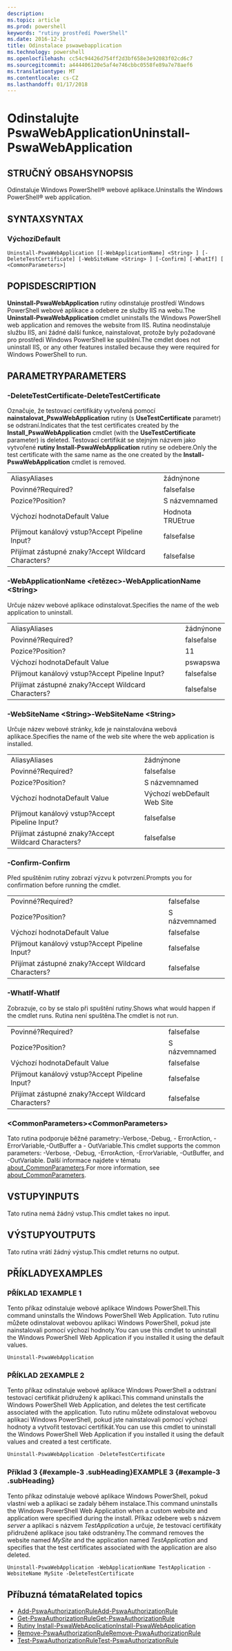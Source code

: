 ```yaml
---
description: 
ms.topic: article
ms.prod: powershell
keywords: "rutiny prostředí PowerShell"
ms.date: 2016-12-12
title: Odinstalace pswawebapplication
ms.technology: powershell
ms.openlocfilehash: cc54c94426d754ff2d3bf658e3e92083f02cd6c7
ms.sourcegitcommit: a444406120e5af4e746cbbc0558fe89a7e78aef6
ms.translationtype: MT
ms.contentlocale: cs-CZ
ms.lasthandoff: 01/17/2018
---
```

# <a name="uninstall-pswawebapplication"></a><span data-ttu-id="30290-103">Odinstalujte PswaWebApplication</span><span class="sxs-lookup"><span data-stu-id="30290-103">Uninstall-PswaWebApplication</span></span>

## <a name="synopsis"></a><span data-ttu-id="30290-104">STRUČNÝ OBSAH</span><span class="sxs-lookup"><span data-stu-id="30290-104">SYNOPSIS</span></span>

<span data-ttu-id="30290-105">Odinstaluje Windows PowerShell® webové aplikace.</span><span class="sxs-lookup"><span data-stu-id="30290-105">Uninstalls the Windows PowerShell® web application.</span></span>

## <a name="syntax"></a><span data-ttu-id="30290-106">SYNTAX</span><span class="sxs-lookup"><span data-stu-id="30290-106">SYNTAX</span></span>

### <a name="default"></a><span data-ttu-id="30290-107">Výchozí</span><span class="sxs-lookup"><span data-stu-id="30290-107">Default</span></span>
```
Uninstall-PswaWebApplication [[-WebApplicationName] <String> ] [-DeleteTestCertificate] [-WebSiteName <String> ] [-Confirm] [-WhatIf] [ <CommonParameters>]
```

## <a name="description"></a><span data-ttu-id="30290-108">POPIS</span><span class="sxs-lookup"><span data-stu-id="30290-108">DESCRIPTION</span></span>

<span data-ttu-id="30290-109">**Uninstall-PswaWebApplication** rutiny odinstaluje prostředí Windows PowerShell webové aplikace a odebere ze služby IIS na webu.</span><span class="sxs-lookup"><span data-stu-id="30290-109">The **Uninstall-PswaWebApplication** cmdlet uninstalls the Windows PowerShell web application and removes the website from IIS.</span></span> <span data-ttu-id="30290-110">Rutina neodinstaluje službu IIS, ani žádné další funkce, nainstalovat, protože byly požadované pro prostředí Windows PowerShell ke spuštění.</span><span class="sxs-lookup"><span data-stu-id="30290-110">The cmdlet does not uninstall IIS, or any other features installed because they were required for Windows PowerShell to run.</span></span>

## <a name="parameters"></a><span data-ttu-id="30290-111">PARAMETRY</span><span class="sxs-lookup"><span data-stu-id="30290-111">PARAMETERS</span></span>

### <a name="-deletetestcertificate"></a><span data-ttu-id="30290-112">-DeleteTestCertificate</span><span class="sxs-lookup"><span data-stu-id="30290-112">-DeleteTestCertificate</span></span>

<span data-ttu-id="30290-113">Označuje, že testovací certifikáty vytvořená pomocí **nainstalovat\_PswaWebApplication** rutiny (s **UseTestCertificate** parametr) se odstraní.</span><span class="sxs-lookup"><span data-stu-id="30290-113">Indicates that the test certificates created by the **Install\_PswaWebApplication** cmdlet (with the **UseTestCertificate** parameter) is deleted.</span></span>
<span data-ttu-id="30290-114">Testovací certifikát se stejným názvem jako vytvořené **rutiny Install-PswaWebApplication** rutiny se odebere.</span><span class="sxs-lookup"><span data-stu-id="30290-114">Only the test certificate with the same name as the one created by the **Install-PswaWebApplication** cmdlet is removed.</span></span>

|||  
|-|-|
| <span data-ttu-id="30290-115">Aliasy</span><span class="sxs-lookup"><span data-stu-id="30290-115">Aliases</span></span>                              | <span data-ttu-id="30290-116">žádný</span><span class="sxs-lookup"><span data-stu-id="30290-116">none</span></span>                                 |
| <span data-ttu-id="30290-117">Povinné?</span><span class="sxs-lookup"><span data-stu-id="30290-117">Required?</span></span>                            | <span data-ttu-id="30290-118">false</span><span class="sxs-lookup"><span data-stu-id="30290-118">false</span></span>                                |
| <span data-ttu-id="30290-119">Pozice?</span><span class="sxs-lookup"><span data-stu-id="30290-119">Position?</span></span>                            | <span data-ttu-id="30290-120">S názvem</span><span class="sxs-lookup"><span data-stu-id="30290-120">named</span></span>                                |
| <span data-ttu-id="30290-121">Výchozí hodnota</span><span class="sxs-lookup"><span data-stu-id="30290-121">Default Value</span></span>                        | <span data-ttu-id="30290-122">Hodnota TRUE</span><span class="sxs-lookup"><span data-stu-id="30290-122">true</span></span>                                 |
| <span data-ttu-id="30290-123">Přijmout kanálový vstup?</span><span class="sxs-lookup"><span data-stu-id="30290-123">Accept Pipeline Input?</span></span>               | <span data-ttu-id="30290-124">false</span><span class="sxs-lookup"><span data-stu-id="30290-124">false</span></span>                                |
| <span data-ttu-id="30290-125">Přijímat zástupné znaky?</span><span class="sxs-lookup"><span data-stu-id="30290-125">Accept Wildcard Characters?</span></span>          | <span data-ttu-id="30290-126">false</span><span class="sxs-lookup"><span data-stu-id="30290-126">false</span></span>                                |

### <a name="-webapplicationname-ltstringgt"></a><span data-ttu-id="30290-127">-WebApplicationName &lt;řetězec&gt;</span><span class="sxs-lookup"><span data-stu-id="30290-127">-WebApplicationName &lt;String&gt;</span></span>

<span data-ttu-id="30290-128">Určuje název webové aplikace odinstalovat.</span><span class="sxs-lookup"><span data-stu-id="30290-128">Specifies the name of the web application to uninstall.</span></span>

|||  
|-|-|
| <span data-ttu-id="30290-129">Aliasy</span><span class="sxs-lookup"><span data-stu-id="30290-129">Aliases</span></span>                              | <span data-ttu-id="30290-130">žádný</span><span class="sxs-lookup"><span data-stu-id="30290-130">none</span></span>                                 |
| <span data-ttu-id="30290-131">Povinné?</span><span class="sxs-lookup"><span data-stu-id="30290-131">Required?</span></span>                            | <span data-ttu-id="30290-132">false</span><span class="sxs-lookup"><span data-stu-id="30290-132">false</span></span>                                |
| <span data-ttu-id="30290-133">Pozice?</span><span class="sxs-lookup"><span data-stu-id="30290-133">Position?</span></span>                            | <span data-ttu-id="30290-134">1</span><span class="sxs-lookup"><span data-stu-id="30290-134">1</span></span>                                    |
| <span data-ttu-id="30290-135">Výchozí hodnota</span><span class="sxs-lookup"><span data-stu-id="30290-135">Default Value</span></span>                        | <span data-ttu-id="30290-136">pswa</span><span class="sxs-lookup"><span data-stu-id="30290-136">pswa</span></span>                                 |
| <span data-ttu-id="30290-137">Přijmout kanálový vstup?</span><span class="sxs-lookup"><span data-stu-id="30290-137">Accept Pipeline Input?</span></span>               | <span data-ttu-id="30290-138">false</span><span class="sxs-lookup"><span data-stu-id="30290-138">false</span></span>                                |
| <span data-ttu-id="30290-139">Přijímat zástupné znaky?</span><span class="sxs-lookup"><span data-stu-id="30290-139">Accept Wildcard Characters?</span></span>          | <span data-ttu-id="30290-140">false</span><span class="sxs-lookup"><span data-stu-id="30290-140">false</span></span>                                |

### <a name="-websitename-ltstringgt"></a><span data-ttu-id="30290-141">-WebSiteName &lt;String&gt;</span><span class="sxs-lookup"><span data-stu-id="30290-141">-WebSiteName &lt;String&gt;</span></span>

<span data-ttu-id="30290-142">Určuje název webové stránky, kde je nainstalována webová aplikace.</span><span class="sxs-lookup"><span data-stu-id="30290-142">Specifies the name of the web site where the web application is installed.</span></span>

|||  
|-|-|
| <span data-ttu-id="30290-143">Aliasy</span><span class="sxs-lookup"><span data-stu-id="30290-143">Aliases</span></span>                              | <span data-ttu-id="30290-144">žádný</span><span class="sxs-lookup"><span data-stu-id="30290-144">none</span></span>                                 |
| <span data-ttu-id="30290-145">Povinné?</span><span class="sxs-lookup"><span data-stu-id="30290-145">Required?</span></span>                            | <span data-ttu-id="30290-146">false</span><span class="sxs-lookup"><span data-stu-id="30290-146">false</span></span>                                |
| <span data-ttu-id="30290-147">Pozice?</span><span class="sxs-lookup"><span data-stu-id="30290-147">Position?</span></span>                            | <span data-ttu-id="30290-148">S názvem</span><span class="sxs-lookup"><span data-stu-id="30290-148">named</span></span>                                |
| <span data-ttu-id="30290-149">Výchozí hodnota</span><span class="sxs-lookup"><span data-stu-id="30290-149">Default Value</span></span>                        | <span data-ttu-id="30290-150">Výchozí web</span><span class="sxs-lookup"><span data-stu-id="30290-150">Default Web Site</span></span>                     |
| <span data-ttu-id="30290-151">Přijmout kanálový vstup?</span><span class="sxs-lookup"><span data-stu-id="30290-151">Accept Pipeline Input?</span></span>               | <span data-ttu-id="30290-152">false</span><span class="sxs-lookup"><span data-stu-id="30290-152">false</span></span>                                |
| <span data-ttu-id="30290-153">Přijímat zástupné znaky?</span><span class="sxs-lookup"><span data-stu-id="30290-153">Accept Wildcard Characters?</span></span>          | <span data-ttu-id="30290-154">false</span><span class="sxs-lookup"><span data-stu-id="30290-154">false</span></span>                                |

### <a name="-confirm"></a><span data-ttu-id="30290-155">-Confirm</span><span class="sxs-lookup"><span data-stu-id="30290-155">-Confirm</span></span>

<span data-ttu-id="30290-156">Před spuštěním rutiny zobrazí výzvu k potvrzení.</span><span class="sxs-lookup"><span data-stu-id="30290-156">Prompts you for confirmation before running the cmdlet.</span></span>

|||  
|-|-|
| <span data-ttu-id="30290-157">Povinné?</span><span class="sxs-lookup"><span data-stu-id="30290-157">Required?</span></span>                            | <span data-ttu-id="30290-158">false</span><span class="sxs-lookup"><span data-stu-id="30290-158">false</span></span>                                |
| <span data-ttu-id="30290-159">Pozice?</span><span class="sxs-lookup"><span data-stu-id="30290-159">Position?</span></span>                            | <span data-ttu-id="30290-160">S názvem</span><span class="sxs-lookup"><span data-stu-id="30290-160">named</span></span>                                |
| <span data-ttu-id="30290-161">Výchozí hodnota</span><span class="sxs-lookup"><span data-stu-id="30290-161">Default Value</span></span>                        | <span data-ttu-id="30290-162">false</span><span class="sxs-lookup"><span data-stu-id="30290-162">false</span></span>                                |
| <span data-ttu-id="30290-163">Přijmout kanálový vstup?</span><span class="sxs-lookup"><span data-stu-id="30290-163">Accept Pipeline Input?</span></span>               | <span data-ttu-id="30290-164">false</span><span class="sxs-lookup"><span data-stu-id="30290-164">false</span></span>                                |
| <span data-ttu-id="30290-165">Přijímat zástupné znaky?</span><span class="sxs-lookup"><span data-stu-id="30290-165">Accept Wildcard Characters?</span></span>          | <span data-ttu-id="30290-166">false</span><span class="sxs-lookup"><span data-stu-id="30290-166">false</span></span>                                |

### <a name="-whatif"></a><span data-ttu-id="30290-167">-WhatIf</span><span class="sxs-lookup"><span data-stu-id="30290-167">-WhatIf</span></span>

<span data-ttu-id="30290-168">Zobrazuje, co by se stalo při spuštění rutiny.</span><span class="sxs-lookup"><span data-stu-id="30290-168">Shows what would happen if the cmdlet runs.</span></span>
<span data-ttu-id="30290-169">Rutina není spuštěna.</span><span class="sxs-lookup"><span data-stu-id="30290-169">The cmdlet is not run.</span></span>

|||  
|-|-|
| <span data-ttu-id="30290-170">Povinné?</span><span class="sxs-lookup"><span data-stu-id="30290-170">Required?</span></span>                            | <span data-ttu-id="30290-171">false</span><span class="sxs-lookup"><span data-stu-id="30290-171">false</span></span>                                |
| <span data-ttu-id="30290-172">Pozice?</span><span class="sxs-lookup"><span data-stu-id="30290-172">Position?</span></span>                            | <span data-ttu-id="30290-173">S názvem</span><span class="sxs-lookup"><span data-stu-id="30290-173">named</span></span>                                |
| <span data-ttu-id="30290-174">Výchozí hodnota</span><span class="sxs-lookup"><span data-stu-id="30290-174">Default Value</span></span>                        | <span data-ttu-id="30290-175">false</span><span class="sxs-lookup"><span data-stu-id="30290-175">false</span></span>                                |
| <span data-ttu-id="30290-176">Přijmout kanálový vstup?</span><span class="sxs-lookup"><span data-stu-id="30290-176">Accept Pipeline Input?</span></span>               | <span data-ttu-id="30290-177">false</span><span class="sxs-lookup"><span data-stu-id="30290-177">false</span></span>                                |
| <span data-ttu-id="30290-178">Přijímat zástupné znaky?</span><span class="sxs-lookup"><span data-stu-id="30290-178">Accept Wildcard Characters?</span></span>          | <span data-ttu-id="30290-179">false</span><span class="sxs-lookup"><span data-stu-id="30290-179">false</span></span>                                |

### <a name="ltcommonparametersgt"></a><span data-ttu-id="30290-180">&lt;CommonParameters&gt;</span><span class="sxs-lookup"><span data-stu-id="30290-180">&lt;CommonParameters&gt;</span></span>

<span data-ttu-id="30290-181">Tato rutina podporuje běžné parametry:-Verbose,-Debug, - ErrorAction, - ErrorVariable,-OutBuffer a - OutVariable.</span><span class="sxs-lookup"><span data-stu-id="30290-181">This cmdlet supports the common parameters: -Verbose, -Debug, -ErrorAction, -ErrorVariable, -OutBuffer, and -OutVariable.</span></span>
<span data-ttu-id="30290-182">Další informace najdete v tématu [about_CommonParameters](http://go.microsoft.com/fwlink/p/?LinkID=113216).</span><span class="sxs-lookup"><span data-stu-id="30290-182">For more information, see [about_CommonParameters](http://go.microsoft.com/fwlink/p/?LinkID=113216).</span></span>

## <a name="inputs"></a><span data-ttu-id="30290-183">VSTUPY</span><span class="sxs-lookup"><span data-stu-id="30290-183">INPUTS</span></span>

<span data-ttu-id="30290-184">Tato rutina nemá žádný vstup.</span><span class="sxs-lookup"><span data-stu-id="30290-184">This cmdlet takes no input.</span></span>

## <a name="outputs"></a><span data-ttu-id="30290-185">VÝSTUPY</span><span class="sxs-lookup"><span data-stu-id="30290-185">OUTPUTS</span></span>

<span data-ttu-id="30290-186">Tato rutina vrátí žádný výstup.</span><span class="sxs-lookup"><span data-stu-id="30290-186">This cmdlet returns no output.</span></span>

## <a name="examples"></a><span data-ttu-id="30290-187">PŘÍKLADY</span><span class="sxs-lookup"><span data-stu-id="30290-187">EXAMPLES</span></span>

### <a name="example-1"></a><span data-ttu-id="30290-188">PŘÍKLAD 1</span><span class="sxs-lookup"><span data-stu-id="30290-188">EXAMPLE 1</span></span>

<span data-ttu-id="30290-189">Tento příkaz odinstaluje webové aplikace Windows PowerShell.</span><span class="sxs-lookup"><span data-stu-id="30290-189">This command uninstalls the Windows PowerShell Web Application.</span></span>
<span data-ttu-id="30290-190">Tuto rutinu můžete odinstalovat webovou aplikaci Windows PowerShell, pokud jste nainstalovali pomocí výchozí hodnoty.</span><span class="sxs-lookup"><span data-stu-id="30290-190">You can use this cmdlet to uninstall the Windows PowerShell Web Application if you installed it using the default values.</span></span>

```PowerShell
Uninstall-PswaWebApplication
```

### <a name="example-2"></a><span data-ttu-id="30290-191">PŘÍKLAD 2</span><span class="sxs-lookup"><span data-stu-id="30290-191">EXAMPLE 2</span></span>

<span data-ttu-id="30290-192">Tento příkaz odinstaluje webové aplikace Windows PowerShell a odstraní testovací certifikát přidružený k aplikaci.</span><span class="sxs-lookup"><span data-stu-id="30290-192">This command uninstalls the Windows PowerShell Web Application, and deletes the test certificate associated with the application.</span></span>
<span data-ttu-id="30290-193">Tuto rutinu můžete odinstalovat webovou aplikaci Windows PowerShell, pokud jste nainstalovali pomocí výchozí hodnoty a vytvořit testovací certifikát.</span><span class="sxs-lookup"><span data-stu-id="30290-193">You can use this cmdlet to uninstall the Windows PowerShell Web Application if you installed it using the default values and created a test certificate.</span></span>

```PowerShell
Uninstall-PswaWebApplication -DeleteTestCertificate
```

### <a name="example-3-example-3-subheading"></a><span data-ttu-id="30290-194">Příklad 3 {#example-3 .subHeading}</span><span class="sxs-lookup"><span data-stu-id="30290-194">EXAMPLE 3 {#example-3 .subHeading}</span></span>

<span data-ttu-id="30290-195">Tento příkaz odinstaluje webové aplikace Windows PowerShell, pokud vlastní web a aplikaci se zadaly během instalace.</span><span class="sxs-lookup"><span data-stu-id="30290-195">This command uninstalls the Windows PowerShell Web Application when a custom website and application were specified during the install.</span></span>
<span data-ttu-id="30290-196">Příkaz odebere web s názvem *server* a aplikaci s názvem *TestApplication* a určuje, že testovací certifikáty přidružené aplikace jsou také odstraněny.</span><span class="sxs-lookup"><span data-stu-id="30290-196">The command removes the website named *MySite* and the application named *TestApplication* and specifies that the test certificates associated with the application are also deleted.</span></span>

```
Uninstall-PswaWebApplication -WebApplicationName TestApplication -WebsiteName MySite -DeleteTestCertificate
```

## <a name="related-topics"></a><span data-ttu-id="30290-197">Příbuzná témata</span><span class="sxs-lookup"><span data-stu-id="30290-197">Related topics</span></span>

- [<span data-ttu-id="30290-198">Add-PswaAuthorizationRule</span><span class="sxs-lookup"><span data-stu-id="30290-198">Add-PswaAuthorizationRule</span></span>](add-pswaauthorizationrule.md)
- [<span data-ttu-id="30290-199">Get-PswaAuthorizationRule</span><span class="sxs-lookup"><span data-stu-id="30290-199">Get-PswaAuthorizationRule</span></span>](get-pswaauthorizationrule.md)
- [<span data-ttu-id="30290-200">Rutiny Install-PswaWebApplication</span><span class="sxs-lookup"><span data-stu-id="30290-200">Install-PswaWebApplication</span></span>](install-pswawebapplication.md)
- [<span data-ttu-id="30290-201">Remove-PswaAuthorizationRule</span><span class="sxs-lookup"><span data-stu-id="30290-201">Remove-PswaAuthorizationRule</span></span>](remove-pswaauthorizationrule.md)
- [<span data-ttu-id="30290-202">Test-PswaAuthorizationRule</span><span class="sxs-lookup"><span data-stu-id="30290-202">Test-PswaAuthorizationRule</span></span>](test-pswaauthorizationrule.md)
